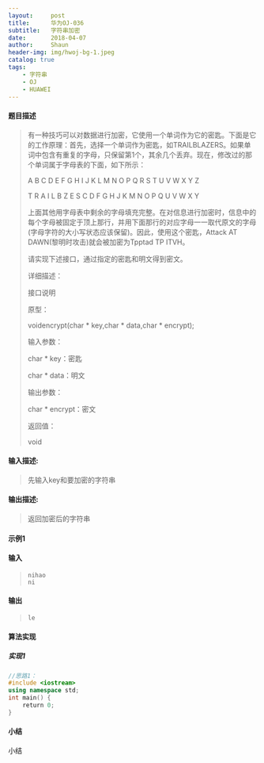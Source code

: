 ```yaml
---
layout:     post
title:      华为OJ-036
subtitle:   字符串加密
date:       2018-04-07
author:     Shaun
header-img: img/hwoj-bg-1.jpeg
catalog: true
tags:
    - 字符串
    - OJ
    - HUAWEI
---
```



#### 题目描述

> 有一种技巧可以对数据进行加密，它使用一个单词作为它的密匙。下面是它的工作原理：首先，选择一个单词作为密匙，如TRAILBLAZERS。如果单词中包含有重复的字母，只保留第1个，其余几个丢弃。现在，修改过的那个单词属于字母表的下面，如下所示：
>
> A B C D E F G H I J K L M N O P Q R S T U V W X Y Z
>
> T R A I L B Z E S C D F G H J K M N O P Q U V W X Y
>
> 上面其他用字母表中剩余的字母填充完整。在对信息进行加密时，信息中的每个字母被固定于顶上那行，并用下面那行的对应字母一一取代原文的字母(字母字符的大小写状态应该保留)。因此，使用这个密匙，Attack AT DAWN(黎明时攻击)就会被加密为Tpptad TP ITVH。
>
> 请实现下述接口，通过指定的密匙和明文得到密文。
>
> 详细描述：
>
> 接口说明
>
> 原型：
>
> voidencrypt(char * key,char * data,char * encrypt);
>
> 输入参数：
>
> char * key：密匙
>
> char * data：明文
>
> 输出参数：
>
> char * encrypt：密文
>
> 返回值：
>
> void

#### 输入描述:

> 先输入key和要加密的字符串

#### 输出描述:

> 返回加密后的字符串

#### 示例1

#### 输入

> ```
> nihao
> ni
> ```

#### 输出

> ```
> le
> ```



#### 算法实现



##### 实现1

```C++
//思路1：
#include <iostream>
using namespace std;
int main() {
    return 0;
}
```




#### 小结

小结






